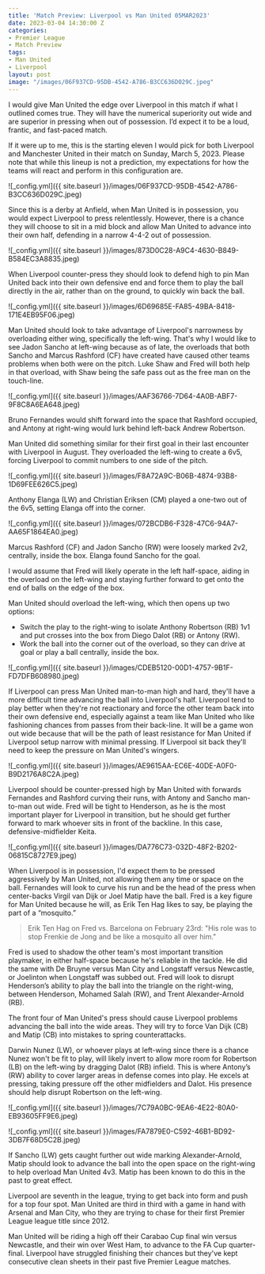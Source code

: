 ```yaml
---
title: 'Match Preview: Liverpool vs Man United 05MAR2023'
date: 2023-03-04 14:30:00 Z
categories:
- Premier League
- Match Preview
tags:
- Man United
- Liverpool
layout: post
image: "/images/06F937CD-95DB-4542-A786-B3CC636D029C.jpeg"
---
```


I would give Man United the edge over Liverpool in this match if what I outlined comes true. They will have the numerical superiority out wide and are superior in pressing when out of possession. I’d expect it to be a loud, frantic, and fast-paced match. 

If it were up to me, this is the starting eleven I would pick for both Liverpool and Manchester United in their match on Sunday, March 5, 2023. Please note that while this lineup is not a prediction, my expectations for how the teams will react and perform in this configuration are.

![_config.yml]({{ site.baseurl }}/images/06F937CD-95DB-4542-A786-B3CC636D029C.jpeg)

Since this is a derby at Anfield, when Man United is in possession, you would expect Liverpool to press relentlessly. However, there is a chance they will choose to sit in a mid block and allow Man United to advance into their own half, defending in a narrow 4-4-2 out of possession. 

![_config.yml]({{ site.baseurl }}/images/873D0C28-A9C4-4630-B849-B584EC3A8835.jpeg)

When Liverpool counter-press they should look to defend high to pin Man United back into their own defensive end and force them to play the ball directly in the air, rather than on the ground, to quickly win back the ball. 

![_config.yml]({{ site.baseurl }}/images/6D69685E-FA85-49BA-8418-171E4EB95F06.jpeg)

Man United should look to take advantage of Liverpool's narrowness by overloading either wing, specifically the left-wing. That's why I would like to see Jadon Sancho at left-wing because as of late, the overloads that both Sancho and Marcus Rashford (CF) have created have caused other teams problems when both were on the pitch. Luke Shaw and Fred will both help in that overload, with Shaw being the safe pass out as the free man on the touch-line.

![_config.yml]({{ site.baseurl }}/images/AAF36766-7D64-4A0B-ABF7-9F8C8A6EA648.jpeg)

Bruno Fernandes would shift forward into the space that Rashford occupied, and Antony at right-wing would lurk behind left-back Andrew Robertson.

Man United did something similar for their first goal in their last encounter with Liverpool in August. They overloaded the left-wing to create a 6v5, forcing Liverpool to commit numbers to one side of the pitch.

![_config.yml]({{ site.baseurl }}/images/F8A72A9C-B06B-4874-93B8-1D69FEE626C5.jpeg)

Anthony Elanga (LW) and Christian Eriksen (CM) played a one-two out of the 6v5, setting Elanga off into the corner.

![_config.yml]({{ site.baseurl }}/images/072BCDB6-F328-47C6-94A7-AA65F1864EA0.jpeg)

Marcus Rashford (CF) and Jadon Sancho (RW) were loosely marked 2v2, centrally, inside the box. Elanga found Sancho for the goal.

I would assume that Fred will likely operate in the left half-space, aiding in the overload on the left-wing and staying further forward to get onto the end of balls on the edge of the box.

Man United should overload the left-wing, which then opens up two options: 

 - Switch the play to the right-wing to isolate Anthony Robertson (RB) 1v1 and put crosses into the box from Diego Dalot (RB) or Antony (RW).
 - Work the ball into the corner out of the overload, so they can drive at goal or play a ball centrally, inside the box.

![_config.yml]({{ site.baseurl }}/images/CDEB5120-00D1-4757-9B1F-FD7DFB608980.jpeg)

If Liverpool can press Man United man-to-man high and hard, they'll have a more difficult time advancing the ball into Liverpool's half. Liverpool tend to play better when they're not reactionary and force the other team back into their own defensive end, especially against a team like Man United who like fashioning chances from passes from their back-line. It will be a game won out wide because that will be the path of least resistance for Man United if Liverpool setup narrow with minimal pressing. If Liverpool sit back they'll need to keep the pressure on Man United's wingers. 

![_config.yml]({{ site.baseurl }}/images/AE9615AA-EC6E-40DE-A0F0-B9D2176A8C2A.jpeg)

Liverpool should be counter-pressed high by Man United with forwards Fernandes and Rashford curving their runs, with Antony and Sancho man-to-man out wide. Fred will be tight to Henderson, as he is the most important player for Liverpool in transition, but he should get further forward to mark whoever sits in front of the backline. In this case, defensive-midfielder Keita.

![_config.yml]({{ site.baseurl }}/images/DA776C73-032D-48F2-B202-06815C8727E9.jpeg)

When Liverpool is in possession, I'd expect them to be pressed aggressively by Man United, not allowing them any time or space on the ball. Fernandes will look to curve his run and be the head of the press when center-backs Virgil van Dijk or Joel Matip have the ball. Fred is a key figure for Man United because he will, as Erik Ten Hag likes to say, be playing the part of a “mosquito.”

> Erik Ten Hag on Fred vs. Barcelona on February 23rd: "His role was to stop Frenkie de Jong and be like a mosquito all over him."

Fred is used to shadow the other team's most important transition playmaker, in either half-space because he's reliable in the tackle. He did the same with De Bruyne versus Man City and Longstaff versus Newcastle, or Joelinton when Longstaff was subbed out. Fred will look to disrupt Henderson’s ability to play the ball into the triangle on the right-wing, between Henderson, Mohamed Salah (RW), and Trent Alexander-Arnold (RB).

The front four of Man United's press should cause Liverpool problems advancing the ball into the wide areas. They will try to force Van Dijk (CB) and Matip (CB) into mistakes to spring counterattacks.

Darwin Nunez (LW), or whoever plays at left-wing since there is a chance Nunez won't be fit to play, will likely invert to allow more room for Robertson (LB) on the left-wing by dragging Dalot (RB) infield. This is where Antony’s (RW) ability to cover larger areas in defense comes into play. He excels at pressing, taking pressure off the other midfielders and Dalot. His presence should help disrupt Robertson on the left-wing.

![_config.yml]({{ site.baseurl }}/images/7C79A0BC-9EA6-4E22-80A0-EB93605FF9E6.jpeg)

![_config.yml]({{ site.baseurl }}/images/FA7879E0-C592-46B1-BD92-3DB7F68D5C2B.jpeg)

If Sancho (LW) gets caught further out wide marking Alexander-Arnold, Matip should look to advance the ball into the open space on the right-wing to help overload Man United 4v3. Matip has been known to do this in the past to great effect.

Liverpool are seventh in the league, trying to get back into form and push for a top four spot. Man United are third in third with a game in hand with Arsenal and Man City, who they are trying to chase for their first Premier League league title since 2012. 

Man United will be riding a high off their Carabao Cup final win versus Newcastle, and their win over West Ham, to advance to the FA Cup quarter-final. Liverpool have struggled finishing their chances but they've kept consecutive clean sheets in their past five Premier League matches. 
